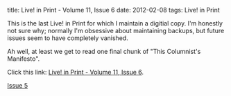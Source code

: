 title: Live! in Print - Volume 11, Issue 6
date: 2012-02-08
tags: Live! in Print

This is the last Live! in Print for which I maintain a digitial copy. I'm
honestly not sure why; normally I'm obsessive about maintaining backups, but
future issues seem to have completely vanished.

Ah well, at least we get to read one final chunk of "This Columnist's Manifesto".

Click this link: [Live! in Print - Volume 11, Issue 6](https://storage.googleapis.com/thekevjames-artifacts/lip6.pdf).

<div class='prev-post'><a href='/blog/2011-12-07-lip-5'>Issue 5</a></div>
